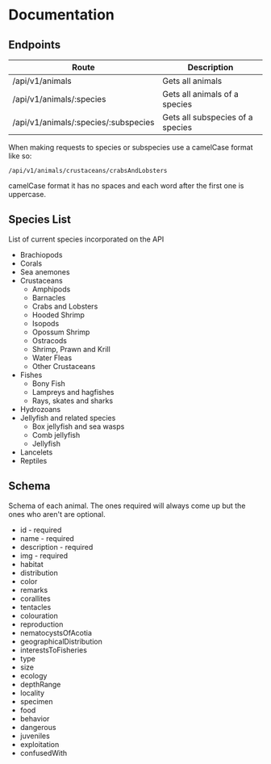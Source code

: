 # Documentation

## Endpoints 

| Route                                | Description                        |
| ---                                  |---                                 |
| /api/v1/animals                      | Gets all animals                   |
| /api/v1/animals/:species             | Gets all animals of a species      |
| /api/v1/animals/:species/:subspecies | Gets all subspecies of a species   |

When making requests to species or subspecies use a camelCase format like so:

```
/api/v1/animals/crustaceans/crabsAndLobsters
```

camelCase format it has no spaces and each word after the first one is uppercase.

## Species List

List of current species incorporated on the API

* Brachiopods
* Corals
* Sea anemones
* Crustaceans
    - Amphipods
    - Barnacles
    - Crabs and Lobsters
    - Hooded Shrimp
    - Isopods
    - Opossum Shrimp
    - Ostracods
    - Shrimp, Prawn and Krill
    - Water Fleas
    - Other Crustaceans
* Fishes
    - Bony Fish
    - Lampreys and hagfishes
    - Rays, skates and sharks
* Hydrozoans
* Jellyfish and related species
    - Box jellyfish and sea wasps
    - Comb jellyfish
    - Jellyfish
* Lancelets    
* Reptiles

## Schema

Schema of each animal. The ones required will always come up but the ones who aren't are optional.

* id - required
* name - required
* description - required
* img - required
* habitat
* distribution
* color
* remarks
* corallites
* tentacles
* colouration
* reproduction
* nematocystsOfAcotia
* geographicalDistribution
* interestsToFisheries
* type
* size
* ecology
* depthRange
* locality
* specimen
* food
* behavior
* dangerous
* juveniles
* exploitation
* confusedWith
